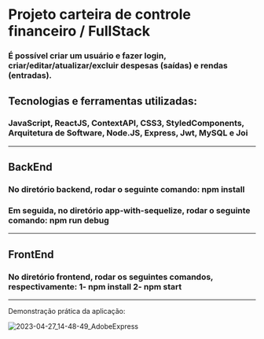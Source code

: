 # Projeto carteira de controle financeiro /  FullStack

### É possível criar um usuário e fazer login, criar/editar/atualizar/excluir despesas (saídas) e rendas (entradas).

## Tecnologias e ferramentas utilizadas:

### JavaScript, ReactJS, ContextAPI, CSS3, StyledComponents, Arquitetura de Software, Node.JS, Express, Jwt, MySQL e Joi

------------------------------------------------------------------------------------------------------------------------------

## BackEnd
### No diretório backend, rodar o seguinte comando: npm install
### Em seguida, no diretório app-with-sequelize, rodar o seguinte comando: npm run debug
------------------------------------------------------------------------------------------------------------------------------
## FrontEnd
### No diretório frontend, rodar os seguintes comandos, respectivamente: 1- npm install  2- npm start

------------------------------------------------------------------------------------------------------------------------------
Demonstração prática da aplicação:

![2023-04-27_14-48-49_AdobeExpress](https://user-images.githubusercontent.com/91351391/234967313-82557063-d784-471e-9c26-e3ca4bba874f.gif)
